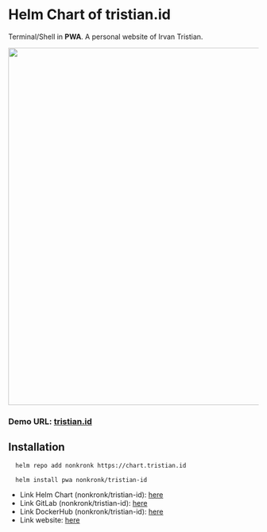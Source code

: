 # Helm Chart of tristian.id

Terminal/Shell in **PWA**.
A personal website of Irvan Tristian.

<img src="https://i.imgur.com/oFM7uHe.png" width="720">

### Demo URL: [tristian.id](https://tristian.id)

## Installation


```bash
  helm repo add nonkronk https://chart.tristian.id
```

```bash
  helm install pwa nonkronk/tristian-id
```

- Link Helm Chart (nonkronk/tristian-id): [here](https://artifacthub.io/packages/helm/nonkronk/tristian-id)
- Link GitLab (nonkronk/tristian-id): [here](https://git.tristian.id/nonkronk/tristian-id-helm)
- Link DockerHub (nonkronk/tristian-id): [here](https://hub.docker.com/repository/docker/nonkronk/tristian-id)
- Link website: [here](https://tristian.id)

